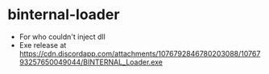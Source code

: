 # binternal-loader
- For who couldn't inject dll
- Exe release at https://cdn.discordapp.com/attachments/1076792846780203088/1076793257650049044/BINTERNAL_Loader.exe
